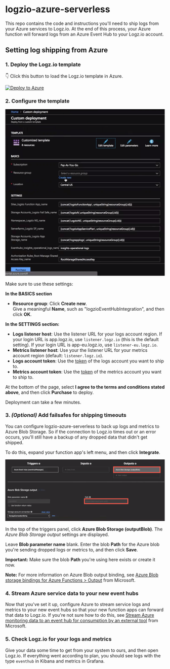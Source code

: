 
# logzio-azure-serverless
This repo contains the code and instructions you'll need to ship logs from your Azure services to Logz.io.
At the end of this process, your Azure function will forward logs from an Azure Event Hub to your Logz.io account.

## Setting log shipping from Azure

### 1. Deploy the Logz.io template

👇 Click this button to load the Logz.io template in Azure.

[![Deploy to Azure](http://azuredeploy.net/deploybutton.png)](https://portal.azure.com/#create/Microsoft.Template/uri/https%3A%2F%2Fraw.githubusercontent.com%2Flogzio%2Flogzio-azure-serverless%2Fmaster%2Fazuredeploy.json)


### 2. Configure the template

![Customized template](img/customized-template-step-2.png)

Make sure to use these settings:

**In the BASICS section**
* **Resource group**: Click **Create new**. <br />
  Give a meaningful **Name**, such as "logzioEventHubIntegration", and then click **OK**.

**In the SETTINGS section:**
* **Logs listener host**: Use the listener URL for your logs account region.
  If your login URL is app.logz.io, use `listener.logz.io` (this is the default setting).
  If your login URL is app-eu.logz.io, use `listener-eu.logz.io`.
* **Metrics listener host**: Use your the listener URL for your metrics account region (default: `listener.logz.io`).
* **Logs account token**: Use the [token](https://app.logz.io/#/dashboard/settings/general) of the logs account you want to ship to.
* **Metrics account token**: Use the [token](https://app.logz.io/#/dashboard/settings/general) of the metrics account you want to ship to.

At the bottom of the page, select **I agree to the terms and conditions stated above**, and then click **Purchase** to deploy.

Deployment can take a few minutes.

### 3. _(Optional)_ Add failsafes for shipping timeouts

You can configure logzio-azure-serverless to back up logs and metrics to Azure Blob Storage.
So if the connection to Logz.io times out or an error occurs, you'll still have a backup of any dropped data that didn't get shipped.

To do this, expand your function app's left menu, and then click **Integrate**.

![New Blob output](img/azure-blob-storage-outputblob.png)

In the top of the triggers panel, click **Azure Blob Storage (outputBlob)**.
The _Azure Blob Storage output_ settings are displayed.

Leave **Blob parameter name** blank.
Enter the blob **Path** for the Azure blob you're sending dropped logs or metrics to, and then click **Save**.

**Important:** Make sure the blob **Path** you're using here exists or create it now.

**Note:** For more information on Azure Blob output binding, see [Azure Blob storage bindings for Azure Functions > Output](https://docs.microsoft.com/en-us/azure/azure-functions/functions-bindings-storage-blob#output) from Microsoft.

### 4. Stream Azure service data to your new event hubs

Now that you've set it up, configure Azure to stream service logs and metrics to your new event hubs so that your new function apps can forward that data to Logz.io.
If you're not sure how to do this, see [Stream Azure monitoring data to an event hub for consumption by an external tool](https://docs.microsoft.com/en-us/azure/monitoring-and-diagnostics/monitor-stream-monitoring-data-event-hubs) from Microsoft.

### 5. Check Logz.io for your logs and metrics

Give your data some time to get from your system to ours, and then open Logz.io.
If everything went according to plan, you should see logs with the type `eventhub` in Kibana and metrics in Grafana.